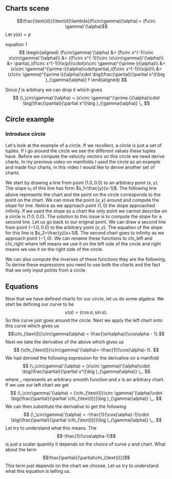 ## Charts scene

$$\frac{\text{d}}{\text{d}\lambda}(f\circ\gamma)(\alpha):= (f\circ \gamma)'(\alpha)$$
Let $\gamma(\alpha)=p$ 

equation 1
$$
\begin{aligned}
(f\circ\gamma)'(\alpha) &= (f\circ x^{-1}\circ x\circ\gamma)'(\alpha)\\
&= ((f\circ x^{-1})\circ (x\circ\gamma))'(\alpha)\\
&= \partial_i(f\circ x^{-1})(x(p))\cdot(x\circ \gamma)^{\prime i}(\alpha)\\
&=(x\circ \gamma)^{\prime i}(\alpha)\cdot\partial_i(f\circ x^{-1})(x(p))\\
&=(x\circ \gamma)^{\prime i}(\alpha)\cdot \big(\frac{\partial}{\partial x^i}\big )_{\gamma(\alpha)} f
\end{aligned}
$$

Since $f$ is arbitrary we can drop it which gives
$$
(\_\circ\gamma)'(\alpha) = (x\circ \gamma)^{\prime i}(\alpha)\cdot \big(\frac{\partial}{\partial x^i}\big )_{\gamma(\alpha)} \_
$$

## Circle example
### Introduce circle
Let's look at the example of a circle. If we recollect, a circle is just a set of tuples. If I go around the circle we see the different values these tuples have. Before we compute the velocity vectors on this circle we need derive charts. In my previous video on manifolds I used the circle as an example and made four charts, in this video I would like to derive another set of charts.

We start by drawing a line from point $(1.0,0.0)$ to an arbitrary point $(x,y)$. The slope $s_1$ of this line has form $s_1=\frac{y}{x-1}$. The following line above represents the chart and the point on the circle corresponds to the point on the chart. We can move the point $(x,y)$ around and compute the slope for line. Notice as we approach point $(1,0)$ the slope approached infinity. If we used the slope as a chart the only point we cannot describe on a circle is $(1.0,0.0)$. The solution to this issue is to compute the slope for a second line. Let us go back to our original point. We can draw a second line from point $(-1.0,0.0)$ to the arbitrary point $(x,y)$. The equation of the slope for this line is $s_2=\frac{y}{x+1}$.  The second chart goes to infinity as we approach point $(-1,0)$. We can rename these functions to chi_left and chi_right where left means we use it on the left side of the circle and right means we use it on the right side of the circle.

We can also compute the inverses of these functions they are the following. To derive these expressions you need to use both the charts and the fact that we only input points from a circle.

## Equations
Now that we have defined charts for our circle, let us do some algebra. We start be defining our curve to be $$\gamma(\alpha)=(\cos\alpha,\sin\alpha).$$So this curve just goes around the circle. Next we apply the left chart onto this curve which gives us $$\chi_{\text{l}}\circ\gamma(\alpha) = \frac{\sin\alpha}{\cos\alpha - 1}.$$ Next we take the derivative of the above which gives us
$$
(\chi_{\text{l}}\circ\gamma)'(\alpha)=-\frac{1}{\cos(\alpha)-1}.
$$
We had derived the following expression for the derivative on a manifold
$$
(\_\circ\gamma)'(\alpha) = (x\circ \gamma)i'(\alpha)\cdot \big(\frac{\partial}{\partial x^i}\big )_{\gamma(\alpha)} \_.
$$
where $\_$ represents an arbitrary smooth function and $x$ is an arbitrary chart.
If we use our left chart we get
$$
(\_\circ\gamma)'(\alpha) = (\chi_{\text{l}}\circ \gamma)'(\alpha)\cdot \big(\frac{\partial}{\partial \chi_{\text{l}}}\big )_{\gamma(\alpha)} \_.
$$
We can then substitute the derivative to get the following
$$
(\_\circ\gamma)'(\alpha) = -\frac{1}{\cos(\alpha)-1}\cdot \big(\frac{\partial}{\partial \chi_{\text{l}}}\big )_{\gamma(\alpha)} \_.
$$
Let try to understand what this means. The $$-\frac{1}{\cos\alpha-1}$$ is just a scalar quantity it depends on the choice of curve $\gamma$ and chart. What about the term $$\frac{\partial}{\partial\chi_{\text{l}}}$$
This term just depends on the chart we choose. Let us try to understand what this equation is telling us.


